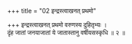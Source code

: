 +++
title = "02 इन्द्रस्त्वाखनत् प्रथमो"

+++
इन्द्रस्त्वाखनत् प्रथमो वरुणस्य दुहितृभ्यः ।  
दृंह जातां जनयाजातां ये जातास्तानु वर्षीयसस्कृधि ॥ २ ॥